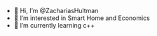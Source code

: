 - 👋 Hi, I’m @ZachariasHultman
- 👀 I’m interested in Smart Home and Economics
- 🌱 I’m currently learning c++


<!---
ZachariasHultman/ZachariasHultman is a ✨ special ✨ repository because its `README.md` (this file) appears on your GitHub profile.
You can click the Preview link to take a look at your changes.
--->
